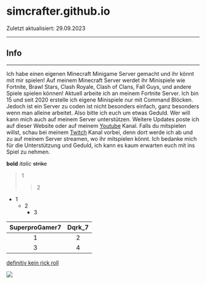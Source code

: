 # simcrafter.github.io
Zuletzt aktualisiert: 29.09.2023

___
## Info
___
Ich habe einen eigenen Minecraft Minigame Server gemacht und ihr könnt mit mir spielen! Auf meinem Minecraft Server werdet ihr Minispiele wie Fortnite, Brawl Stars, Clash Royale, Clash of Clans, Fall Guys, und andere Spiele spielen können! Aktuell arbeite ich an meinem Fortnite Server. Ich bin 15 und seit 2020 erstelle ich eigene Minispiele nur mit Command Blöcken. Jedoch ist ein Server zu coden ist nicht besonders einfach, ganz besonders wenn man alleine arbeitet. Also bitte ich euch um etwas Geduld. Wer will kann mich auch auf meinem Server unterstützen. Weitere Updates poste ich auf dieser Website oder auf meinem [Youtube](youtube.com/@simcrafter) Kanal. Falls du mitspielen willst, schau bei meinem [Twitch](twitch.tv/simcrafter_) Kanal vorbei, denn dort werde ich ab und zu auf meinem Server streamen, wo ihr mitspielen könnt. Ich bedanke mich für die Unterstützung und Geduld, ich kann es kaum erwarten euch mit ins Spiel zu nehmen.

**bold**
*italic*
~~strike~~

>1
>>2

+ 1
  + 2
    + 3    

|SuperproGamer7|Dqrk_7|
|:------------:|:----:|
|1|2|
|3|4|

[definitiv kein rick roll](https://www.youtube.com)

![](https://static-cdn.jtvnw.net/jtv_user_pictures/d901ad57-2915-4bf4-8a01-066dd310e27f-profile_image-70x70.png)
